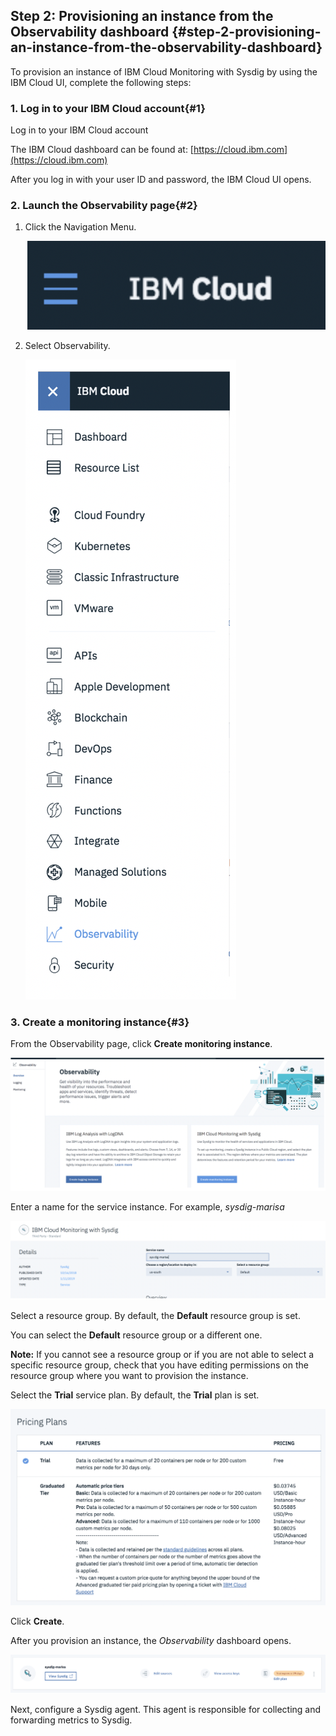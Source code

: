 ## Step 2: Provisioning an instance from the Observability dashboard {#step-2-provisioning-an-instance-from-the-observability-dashboard}

To provision an instance of IBM Cloud Monitoring with Sysdig by using the IBM Cloud UI, complete the following steps:

### 1.  Log in to your IBM Cloud account{#1}

Log in to your IBM Cloud account

The IBM Cloud dashboard can be found at: [https://cloud.ibm.com](https://cloud.ibm.com)

After you log in with your user ID and password, the IBM Cloud UI opens.


### 2. Launch the Observability page{#2}

1. Click the Navigation Menu.

    ![](../images/sysdig_img8.png)

2. Select Observability.

    ![](../images/sysdig_img9.png)


### 3. Create a monitoring instance{#3}

From the Observability page, click **Create monitoring instance**.

![](../images/sysdig_img10.png)

Enter a name for the service instance. For example, _sysdig-marisa_

![](../images/sysdig_img11.png)

Select a resource group. By default, the **Default** resource group is set.

You can select the **Default** resource group or a different one. 

**Note:** If you cannot see a resource group or if you are not able to select a specific resource group, check that you have editing permissions on the resource group where you want to provision the instance.

Select the **Trial** service plan. By default, the **Trial** plan is set.

![](../images/sysdig_img12.png)

Click **Create**.

After you provision an instance, the _Observability_ dashboard opens.

![](../images/sysdig_img13.png)


Next, configure a Sysdig agent. This agent is responsible for collecting and forwarding metrics to Sysdig.